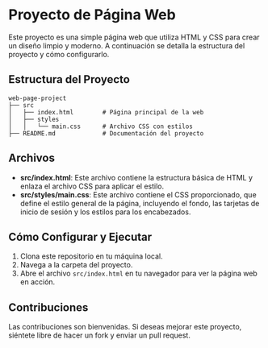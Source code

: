 # Proyecto de Página Web

Este proyecto es una simple página web que utiliza HTML y CSS para crear un diseño limpio y moderno. A continuación se detalla la estructura del proyecto y cómo configurarlo.

## Estructura del Proyecto

```
web-page-project
├── src
│   ├── index.html        # Página principal de la web
│   ├── styles
│   │   └── main.css      # Archivo CSS con estilos
├── README.md             # Documentación del proyecto
```

## Archivos

- **src/index.html**: Este archivo contiene la estructura básica de HTML y enlaza el archivo CSS para aplicar el estilo.
- **src/styles/main.css**: Este archivo contiene el CSS proporcionado, que define el estilo general de la página, incluyendo el fondo, las tarjetas de inicio de sesión y los estilos para los encabezados.

## Cómo Configurar y Ejecutar

1. Clona este repositorio en tu máquina local.
2. Navega a la carpeta del proyecto.
3. Abre el archivo `src/index.html` en tu navegador para ver la página web en acción.

## Contribuciones

Las contribuciones son bienvenidas. Si deseas mejorar este proyecto, siéntete libre de hacer un fork y enviar un pull request.
